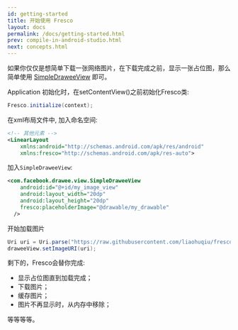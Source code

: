 ```yaml
---
id: getting-started
title: 开始使用 Fresco
layout: docs
permalink: /docs/getting-started.html
prev: compile-in-android-studio.html
next: concepts.html
---
```


如果你仅仅是想简单下载一张网络图片，在下载完成之前，显示一张占位图，那么简单使用 [SimpleDraweeView](../javadoc/reference/com/facebook/drawee/view/SimpleDraweeView.html) 即可。

Application 初始化时，在setContentView()之前初始化Fresco类:

```java
Fresco.initialize(context);
```
    
在xml布局文件中, 加入命名空间:

```xml
<!-- 其他元素 -->
<LinearLayout 
    xmlns:android="http://schemas.android.com/apk/res/android"
    xmlns:fresco="http://schemas.android.com/apk/res-auto">
```

加入`SimpleDraweeView`:

```xml
<com.facebook.drawee.view.SimpleDraweeView
    android:id="@+id/my_image_view"
    android:layout_width="20dp"
    android:layout_height="20dp"
    fresco:placeholderImage="@drawable/my_drawable"
  />
```

开始加载图片

```java
Uri uri = Uri.parse("https://raw.githubusercontent.com/liaohuqiu/fresco-docs-cn/docs/static/fresco-logo.png");
draweeView.setImageURI(uri);
```

剩下的，Fresco会替你完成: 

* 显示占位图直到加载完成；
* 下载图片；
* 缓存图片；
* 图片不再显示时，从内存中移除；

等等等等。
